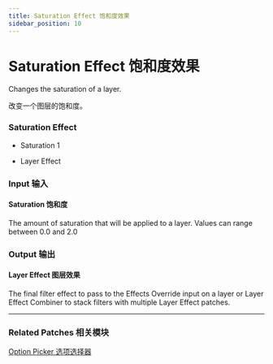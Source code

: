 ```yaml
---
title: Saturation Effect 饱和度效果
sidebar_position: 10
---
```


# Saturation Effect 饱和度效果

Changes the saturation of a layer.

改变一个图层的饱和度。

<div className="patch-container">
    <div className="patch processor">
        <h3>Saturation Effect</h3>
        <ul className="inputs">
            <li>Saturation <span>1</span></li>
        </ul>
        <ul className="outputs">
            <li>Layer Effect </li>
        </ul>
    </div>
</div>

<div className="port-descriptions">
<div className="inputs">

### Input 输入

#### Saturation 饱和度

The amount of saturation that will be applied to a layer. Values can range between 0.0 and 2.0


</div>
<div className="outputs">

### Output 输出

#### Layer Effect 图层效果

The final filter effect to pass to the Effects Override input on a layer or Layer Effect Combiner to stack filters with multiple Layer Effect patches.

</div>
</div>

------

### Related Patches 相关模块

[Option Picker 选项选择器](./../Utility/Option%20Picker.md)